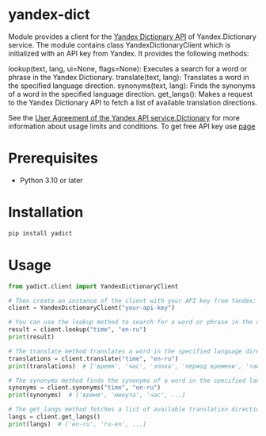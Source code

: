 # yandex-dict
Module provides a client for the [Yandex Dictionary API](https://yandex.ru/dev/dictionary) of Yandex.Dictionary service.
The module contains class YandexDictionaryClient which is initialized with an API key from Yandex. It provides the following methods:

lookup(text, lang, ui=None, flags=None): Executes a search for a word or phrase in the Yandex Dictionary.
translate(text, lang): Translates a word in the specified language direction.
synonyms(text, lang): Finds the synonyms of a word in the specified language direction.
get_langs(): Makes a request to the Yandex Dictionary API to fetch a list of available translation directions.


See the [User Agreement of the Yandex API service.Dictionary](https://yandex.ru/legal/dictionary_api/) for more information about usage limits and conditions.
To get free API key use [page](https://yandex.ru/dev/dictionary/keys/get/?service=dict)

# Prerequisites
- Python 3.10 or later

# Installation
```bash
pip install yadict
```

# Usage
```python
from yadict.client import YandexDictionaryClient

# Then create an instance of the client with your API key from Yandex:
client = YandexDictionaryClient("your-api-key")

# You can use the lookup method to search for a word or phrase in the dictionary:
result = client.lookup("time", "en-ru")
print(result)

# The translate method translates a word in the specified language direction:
translations = client.translate("time", "en-ru")
print(translations)  # ['время', 'час', 'эпоха', 'период времени', 'тайм', 'продолжительность', 'приурочивать', 'временной', 'своевременно']

# The synonyms method finds the synonyms of a word in the specified language direction:
synonyms = client.synonyms("time", "en-ru")
print(synonyms)  # ['время', 'минута', 'час', ...]

# The get_langs method fetches a list of available translation directions:
langs = client.get_langs()
print(langs)  # ['en-ru', 'ru-en', ...]
```
